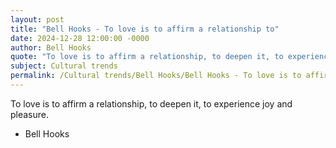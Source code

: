 ```yaml
---
layout: post
title: "Bell Hooks - To love is to affirm a relationship to"
date: 2024-12-28 12:00:00 -0000
author: Bell Hooks
quote: "To love is to affirm a relationship, to deepen it, to experience joy and pleasure."
subject: Cultural trends
permalink: /Cultural trends/Bell Hooks/Bell Hooks - To love is to affirm a relationship to
---
```


To love is to affirm a relationship, to deepen it, to experience joy and pleasure.

- Bell Hooks
